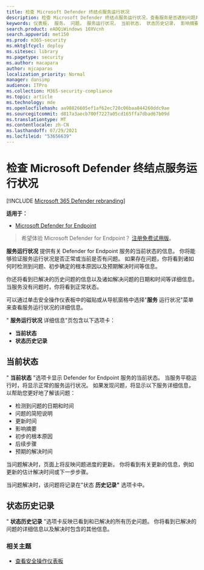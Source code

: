 ```yaml
---
title: 检查 Microsoft Defender 终结点服务运行状况
description: 检查 Microsoft Defender 终结点服务运行状况，查看服务是否遇到问题并查看之前已解决的问题。
keywords: 仪表板， 服务， 问题， 服务运行状况， 当前状态， 状态历史记录， 影响摘要， 初步的根本原因， 解决方案， 解决时间， 预计解决时间
search.product: eADQiWindows 10XVcnh
search.appverid: met150
ms.prod: m365-security
ms.mktglfcycl: deploy
ms.sitesec: library
ms.pagetype: security
ms.author: macapara
author: mjcaparas
localization_priority: Normal
manager: dansimp
audience: ITPro
ms.collection: M365-security-compliance
ms.topic: article
ms.technology: mde
ms.openlocfilehash: aa98826605ef1af62ec720c06baa844260ddc9ae
ms.sourcegitcommit: d817a3aecb700f7227a05cd165ffa7dbad67b09d
ms.translationtype: MT
ms.contentlocale: zh-CN
ms.lasthandoff: 07/29/2021
ms.locfileid: "53656639"
---
```

# <a name="check-the-microsoft-defender-for-endpoint-service-health"></a>检查 Microsoft Defender 终结点服务运行状况

[!INCLUDE [Microsoft 365 Defender rebranding](../../includes/microsoft-defender.md)]


**适用于：**
- [Microsoft Defender for Endpoint](https://go.microsoft.com/fwlink/?linkid=2154037)

> 希望体验 Microsoft Defender for Endpoint？ [注册免费试用版](https://signup.microsoft.com/create-account/signup?products=7f379fee-c4f9-4278-b0a1-e4c8c2fcdf7e&ru=https://aka.ms/MDEp2OpenTrial?ocid=docs-wdatp-servicestatus-abovefoldlink)。

**服务运行状况** 提供有关 Defender for Endpoint 服务的当前状态的信息。 你将能够验证服务运行状况是否正常或当前是否有问题。 如果存在问题，你将看到诸如何时检测到问题、初步确定的根本原因以及预期解决时间等信息。

你还将看到已解决的历史问题的信息以及诸如解决问题的日期和时间等详细信息。 当服务没有问题时，你将看到正常状态。

可以通过单击安全操作仪表板中的磁贴或从导航窗格中选择"**服务** 运行状况"菜单来查看服务运行状况的详细信息。 

" **服务运行状况** 详细信息"页包含以下选项卡：

- **当前状态**
- **状态历史记录**

## <a name="current-status"></a>当前状态

" **当前状态** "选项卡显示 Defender for Endpoint 服务的当前状态。 当服务平稳运行时，将显示正常的服务运行状况。 如果发现问题，将显示以下服务详细信息，以帮助您更好地了解该问题：

- 检测到问题的日期和时间
- 问题的简短说明
- 更新时间
- 影响摘要
- 初步的根本原因
- 后续步骤
- 预期的解决时间

当问题解决时，页面上将反映问题进度的更新。 你将看到有关更新的信息，例如更新的估计解决时间或下一步步骤。

当问题解决时，该问题将记录在"状态 **历史记录"** 选项卡中。

## <a name="status-history"></a>状态历史记录

" **状态历史记录** "选项卡反映已看到和已解决的所有历史问题。 你将看到已解决的问题的详细信息以及解决时包含的其他信息。

### <a name="related-topic"></a>相关主题

- [查看安全操作仪表板](security-operations-dashboard.md)
